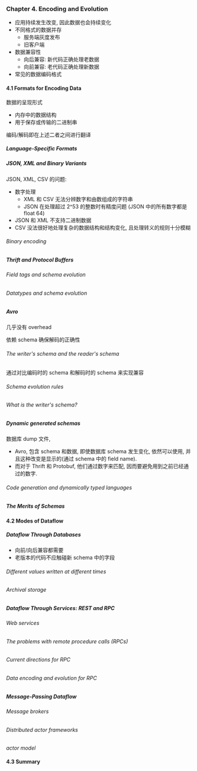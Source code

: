 ### Chapter 4. Encoding and Evolution

- 应用持续发生改变, 因此数据也会持续变化
- 不同格式的数据并存
  - 服务端灰度发布
  - 旧客户端
- 数据兼容性
  - 向后兼容: 新代码正确处理老数据
  - 向前兼容: 老代码正确处理新数据
- 常见的数据编码格式



#### 4.1 Formats for Encoding Data

数据的呈现形式

- 内存中的数据结构
- 用于保存或传输的二进制串

编码/解码即在上述二者之间进行翻译



##### Language-Specific Formats



##### JSON, XML and Binary Variants

JSON, XML, CSV 的问题:

- 数字处理
  - XML 和 CSV 无法分辨数字和由数组成的字符串
  - JSON 在处理超过 2^53 的整数时有精度问题 (JSON 中的所有数字都是 float 64)
- JSON 和 XML 不支持二进制数据
- CSV 没法很好地处理复杂的数据结构和结构变化, 且处理转义的规则十分模糊



###### Binary encoding



##### Thrift and Protocol Buffers



###### Field tags and schema evolution



###### Datatypes and schema evolution



##### Avro

几乎没有 overhead

依赖 schema 确保解码的正确性



###### The writer's schema and the reader's schema

通过对比编码时的 schema 和解码时的 schema 来实现兼容



###### Schema evolution rules



###### What is the writer's schema?



##### Dynamic generated schemas

数据库 dump 文件, 

- Avro, 包含 schema 和数据, 即使数据库 schema 发生变化, 依然可以使用, 并且这种改变是显示的(通过 schema 中的 field name).
- 而对于 Thrift 和 Protobuf, 他们通过数字来匹配, 因而要避免用到之前已经通过的数字.



###### Code generation and dynamically typed languages



##### The Merits of Schemas



#### 4.2 Modes of Dataflow

##### Dataflow Through Databases

- 向前/向后兼容都需要
- 老版本的代码不应触碰新 schema 中的字段



###### Different values written at different times



###### Archival storage



##### Dataflow Through Services: REST and RPC

###### Web services



###### The problems with remote procedure calls (RPCs)



###### Current directions for RPC



###### Data encoding and evolution for RPC



##### Message-Passing Dataflow

###### Message brokers



###### Distributed actor frameworks

*actor model*



#### 4.3 Summary

